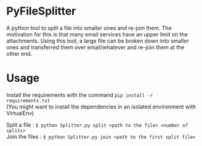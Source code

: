 # PyFileSplitter
A python tool to split a file into smaller ones and re-join them. The motivation for this is that many email services have an upper limit on the attachments. Using this tool, a large file can be broken down into smaller ones and transferred them over email/whatever and re-join them at the other end.

# Usage   
Install the requirements with the command `pip install -r requirements.txt`   
(You might want to install the dependencies in an isolated environment with VirtualEnv)

Split a file   : `$ python Splitter.py split <path to the file> <number of splits>`   
Join the files : `$ python Splitter.py join <path to the first split file>`
